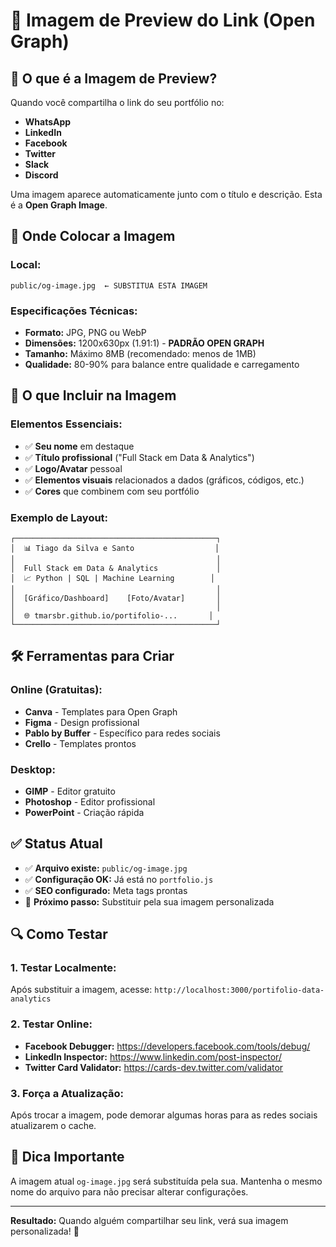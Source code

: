 # 🔗 Imagem de Preview do Link (Open Graph)

## 📸 **O que é a Imagem de Preview?**

Quando você compartilha o link do seu portfólio no:
- **WhatsApp**
- **LinkedIn** 
- **Facebook**
- **Twitter**
- **Slack**
- **Discord**

Uma imagem aparece automaticamente junto com o título e descrição. Esta é a **Open Graph Image**.

## 📁 **Onde Colocar a Imagem**

### **Local:**
```
public/og-image.jpg  ← SUBSTITUA ESTA IMAGEM
```

### **Especificações Técnicas:**
- **Formato:** JPG, PNG ou WebP
- **Dimensões:** 1200x630px (1.91:1) - **PADRÃO OPEN GRAPH**
- **Tamanho:** Máximo 8MB (recomendado: menos de 1MB)
- **Qualidade:** 80-90% para balance entre qualidade e carregamento

## 🎨 **O que Incluir na Imagem**

### **Elementos Essenciais:**
- ✅ **Seu nome** em destaque
- ✅ **Título profissional** ("Full Stack em Data & Analytics")
- ✅ **Logo/Avatar** pessoal
- ✅ **Elementos visuais** relacionados a dados (gráficos, códigos, etc.)
- ✅ **Cores** que combinem com seu portfólio

### **Exemplo de Layout:**
```
┌─────────────────────────────────────────────┐
│  📊 Tiago da Silva e Santo                  │
│                                             │
│  Full Stack em Data & Analytics             │
│  📈 Python | SQL | Machine Learning        │
│                                             │
│  [Gráfico/Dashboard]    [Foto/Avatar]       │
│                                             │
│  🌐 tmarsbr.github.io/portifolio-...       │
└─────────────────────────────────────────────┘
```

## 🛠️ **Ferramentas para Criar**

### **Online (Gratuitas):**
- **Canva** - Templates para Open Graph
- **Figma** - Design profissional
- **Pablo by Buffer** - Específico para redes sociais
- **Crello** - Templates prontos

### **Desktop:**
- **GIMP** - Editor gratuito
- **Photoshop** - Editor profissional
- **PowerPoint** - Criação rápida

## ✅ **Status Atual**

- ✅ **Arquivo existe:** `public/og-image.jpg`
- ✅ **Configuração OK:** Já está no `portfolio.js`
- ✅ **SEO configurado:** Meta tags prontas
- 🔄 **Próximo passo:** Substituir pela sua imagem personalizada

## 🔍 **Como Testar**

### **1. Testar Localmente:**
Após substituir a imagem, acesse: `http://localhost:3000/portifolio-data-analytics`

### **2. Testar Online:**
- **Facebook Debugger:** https://developers.facebook.com/tools/debug/
- **LinkedIn Inspector:** https://www.linkedin.com/post-inspector/
- **Twitter Card Validator:** https://cards-dev.twitter.com/validator

### **3. Força a Atualização:**
Após trocar a imagem, pode demorar algumas horas para as redes sociais atualizarem o cache.

## 📝 **Dica Importante**

A imagem atual `og-image.jpg` será substituída pela sua. Mantenha o mesmo nome do arquivo para não precisar alterar configurações.

---

**Resultado:** Quando alguém compartilhar seu link, verá sua imagem personalizada! 🚀
